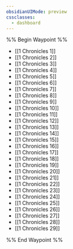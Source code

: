 ```yaml
---
obsidianUIMode: preview
cssclasses:
  - dashboard
---
```

%% Begin Waypoint %%
- [[1 Chronicles 1]]
- [[1 Chronicles 2]]
- [[1 Chronicles 3]]
- [[1 Chronicles 4]]
- [[1 Chronicles 5]]
- [[1 Chronicles 6]]
- [[1 Chronicles 7]]
- [[1 Chronicles 8]]
- [[1 Chronicles 9]]
- [[1 Chronicles 10]]
- [[1 Chronicles 11]]
- [[1 Chronicles 12]]
- [[1 Chronicles 13]]
- [[1 Chronicles 14]]
- [[1 Chronicles 15]]
- [[1 Chronicles 16]]
- [[1 Chronicles 17]]
- [[1 Chronicles 18]]
- [[1 Chronicles 19]]
- [[1 Chronicles 20]]
- [[1 Chronicles 21]]
- [[1 Chronicles 22]]
- [[1 Chronicles 23]]
- [[1 Chronicles 24]]
- [[1 Chronicles 25]]
- [[1 Chronicles 26]]
- [[1 Chronicles 27]]
- [[1 Chronicles 28]]
- [[1 Chronicles 29]]

%% End Waypoint %%